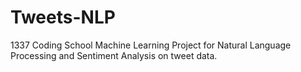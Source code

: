 # Tweets-NLP
1337 Coding School Machine Learning Project for Natural Language Processing and Sentiment Analysis on tweet data.

